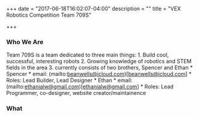 +++
date = "2017-06-18T16:02:07-04:00"
description = ""
title = "VEX Robotics Competition Team 709S"

+++

### Who We Are
Team 709S is a team dedicated to three main things:
    1. Build cool, successful, interesting robots
    2. Growing knowledge of robotics and STEM fields in the area
    3. 
currently consists of two brothers, Spencer and Ethan
    * Spencer
        * email: (mailto:beanwells@icloud.com)[beanwells@icloud.com]
        * Roles: Lead Builder, Lead Designer
    * Ethan
        * email: (mailto:ethanialw@gmail.com)[ethanialw@gmail.com]
        * Roles: Lead Programmer, co-designer, website creator/maintainence

### What
